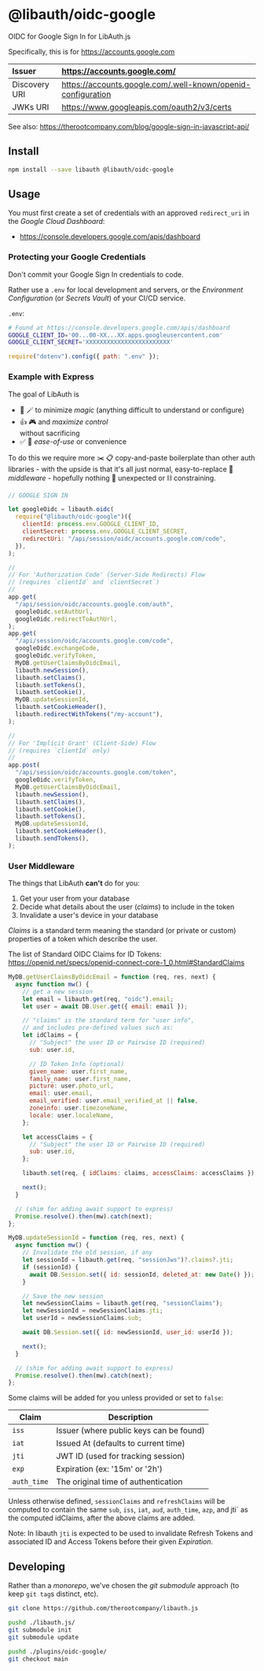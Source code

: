 # @libauth/oidc-google

OIDC for Google Sign In for LibAuth.js

Specifically, this is for <https://accounts.google.com>

| Issuer        | <https://accounts.google.com/>                                 |
| :------------ | :------------------------------------------------------------- |
| Discovery URI | <https://accounts.google.com/.well-known/openid-configuration> |
| JWKs URI      | <https://www.googleapis.com/oauth2/v3/certs>                   |

See also: <https://therootcompany.com/blog/google-sign-in-javascript-api/>

## Install

```bash
npm install --save libauth @libauth/oidc-google
```

## Usage

You must first create a set of credentials with an approved `redirect_uri` in
the _Google Cloud Dashboard_:

- <https://console.developers.google.com/apis/dashboard>

### Protecting your Google Credentials

Don't commit your Google Sign In credentials to code.

Rather use a `.env` for local development and servers, or the _Environment
Configuration_ (or _Secrets Vault_) of your CI/CD service.

`.env`:

```bash
# Found at https://console.developers.google.com/apis/dashboard
GOOGLE_CLIENT_ID='00...00-XX...XX.apps.googleusercontent.com'
GOOGLE_CLIENT_SECRET='XXXXXXXXXXXXXXXXXXXXXXXX'
```

```js
require("dotenv").config({ path: ".env" });
```

### Example with Express

The goal of LibAuth is

- 🚫 🪄 to minimize _magic_ (anything difficult to understand or configure)
- 👍 🎮 and _maximize control_ \
  without sacrificing
- ✅ 🏪 _ease-of-use_ or convenience

To do this we require more ✂️ 📋 copy-and-paste boilerplate than other auth
libraries - with the upside is that it's all just normal, easy-to-replace 🥞
_middleware_ - hopefully nothing 🤔 unexpected or ⛓ constraining.

```js
// GOOGLE SIGN IN

let googleOidc = libauth.oidc(
  require("@libauth/oidc-google")({
    clientId: process.env.GOOGLE_CLIENT_ID,
    clientSecret: process.env.GOOGLE_CLIENT_SECRET,
    redirectUri: "/api/session/oidc/accounts.google.com/code",
  }),
);

//
// For 'Authorization Code' (Server-Side Redirects) Flow
// (requires `clientId` and `clientSecret`)
//
app.get(
  "/api/session/oidc/accounts.google.com/auth",
  googleOidc.setAuthUrl,
  googleOidc.redirectToAuthUrl,
);
app.get(
  "/api/session/oidc/accounts.google.com/code",
  googleOidc.exchangeCode,
  googleOidc.verifyToken,
  MyDB.getUserClaimsByOidcEmail,
  libauth.newSession(),
  libauth.setClaims(),
  libauth.setTokens(),
  libauth.setCookie(),
  MyDB.updateSessionId,
  libauth.setCookieHeader(),
  libauth.redirectWithTokens("/my-account"),
);

//
// For 'Implicit Grant' (Client-Side) Flow
// (requires `clientId` only)
//
app.post(
  "/api/session/oidc/accounts.google.com/token",
  googleOidc.verifyToken,
  MyDB.getUserClaimsByOidcEmail,
  libauth.newSession(),
  libauth.setClaims(),
  libauth.setCookie(),
  libauth.setTokens(),
  MyDB.updateSessionId,
  libauth.setCookieHeader(),
  libauth.sendTokens(),
);
```

### User Middleware

The things that LibAuth **can't** do for you:

1. Get your user from your database
2. Decide what details about the user (_claims_) to include in the token
3. Invalidate a user's device in your database

_Claims_ is a standard term meaning the standard (or private or custom)
properties of a token which describe the user.

The list of Standard OIDC Claims for ID Tokens:
<https://openid.net/specs/openid-connect-core-1_0.html#StandardClaims>

```js
MyDB.getUserClaimsByOidcEmail = function (req, res, next) {
  async function mw() {
    // get a new session
    let email = libauth.get(req, "oidc").email;
    let user = await DB.User.get({ email: email });

    // "claims" is the standard term for "user info",
    // and includes pre-defined values such as:
    let idClaims = {
      // "Subject" the user ID or Pairwise ID (required)
      sub: user.id,

      // ID Token Info (optional)
      given_name: user.first_name,
      family_name: user.first_name,
      picture: user.photo_url,
      email: user.email,
      email_verified: user.email_verified_at || false,
      zoneinfo: user.timezoneName,
      locale: user.localeName,
    };

    let accessClaims = {
      // "Subject" the user ID or Pairwise ID (required)
      sub: user.id,
    };

    libauth.set(req, { idClaims: claims, accessClaims: accessClaims });

    next();
  }

  // (shim for adding await support to express)
  Promise.resolve().then(mw).catch(next);
};

MyDB.updateSessionId = function (req, res, next) {
  async function mw() {
    // Invalidate the old session, if any
    let sessionId = libauth.get(req, "sessionJws")?.claims?.jti;
    if (sessionId) {
      await DB.Session.set({ id: sessionId, deleted_at: new Date() });
    }

    // Save the new session
    let newSessionClaims = libauth.get(req, "sessionClaims");
    let newSessionId = newSessionClaims.jti;
    let userId = newSessionClaims.sub;

    await DB.Session.set({ id: newSessionId, user_id: userId });

    next();
  }

  // (shim for adding await support to express)
  Promise.resolve().then(mw).catch(next);
};
```

Some claims will be added for you unless provided or set to `false`:

| Claim       | Description                             |
| ----------- | --------------------------------------- |
| `iss`       | Issuer (where public keys can be found) |
| `iat`       | Issued At (defaults to current time)    |
| `jti`       | JWT ID (used for tracking session)      |
| `exp`       | Expiration (ex: '15m' or '2h')          |
| `auth_time` | The original time of authentication     |

Unless otherwise defined, `sessionClaims` and `refreshClaims` will be computed
to contain the same `sub`, `iss`, `iat`, `aud`, `auth_time`, `azp`, and jti` as
the computed idClaims, after the above claims are added.

Note: In libauth `jti` is expected to be used to invalidate Refresh Tokens and
associated ID and Access Tokens before their given _Expiration_.

## Developing

Rather than a _monorepo_, we've chosen the _git submodule_ approach (to keep
`git tag`s distinct, etc).

```bash
git clone https://github.com/therootcompany/libauth.js
```

```bash
pushd ./libauth.js/
git submodule init
git submodule update
```

```bash
pushd ./plugins/oidc-google/
git checkout main
```
